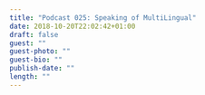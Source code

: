 ```yaml
---
title: "Podcast 025: Speaking of MultiLingual"
date: 2018-10-20T22:02:42+01:00
draft: false
guest: ""
guest-photo: ""
guest-bio: ""
publish-date: ""
length: ""
---
```

